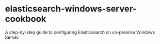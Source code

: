 # elasticsearch-windows-server-cookbook
A step-by-step guide to configuring Elasticsearch on on-premise Windows Server.
